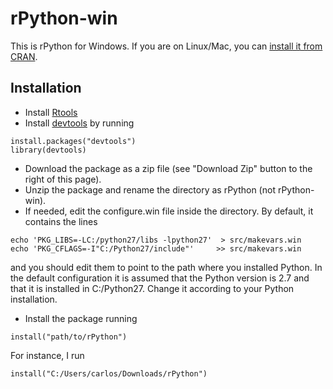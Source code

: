 # rPython-win

This is rPython for Windows. If you are on Linux/Mac, you can [install it from CRAN](http://cran.r-project.org/web/packages/rPython/index.html).

## Installation

* Install [Rtools](http://cran.r-project.org/bin/windows/Rtools/)
* Install [devtools](http://cran.r-project.org/web/packages/devtools/index.html) by running 

```
install.packages("devtools")
library(devtools)
```
* Download the package as a zip file (see "Download Zip" button to the right of this page).
* Unzip the package and rename the directory as rPython (not rPython-win).
* If needed, edit the configure.win file inside the directory. By default, it contains the lines

```
echo 'PKG_LIBS=-LC:/python27/libs -lpython27'  > src/makevars.win
echo 'PKG_CFLAGS=-I"C:/Python27/include"'     >> src/makevars.win
```

and you should edit them to point to the path where you installed Python. In the default configuration it is assumed that the Python version is 2.7 and that it is installed in C:/Python27. Change it according to your Python installation.
* Install the package running
```
install("path/to/rPython")
```
For instance, I run

```
install("C:/Users/carlos/Downloads/rPython")
```



